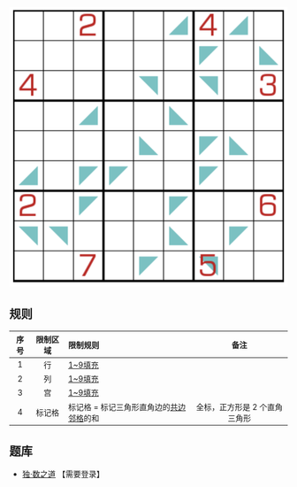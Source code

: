 ![](../../../../../images/sudoku/三角和数独.png)

## 规则
| 序号 | 限制区域 | 限制规则 | 备注 |
| :---: | :---: | :--- | :---: |
| 1 | 行 | [1~9填充] | |
| 2 | 列 | [1~9填充] | |
| 3 | 宫 | [1~9填充] | |
| 4 | 标记格 | 标记格 = 标记三角形直角边的[共边邻格]的和 | 全标，正方形是 2 个直角三角形 |

## 题库
- [独·数之道](http://www.sudokufans.org.cn/lx/game.index.php?type=3jh9) 【需要登录】

[1~9填充]: ../../../../../../rules.md#1~9填充
[共边邻格]: ../../../../../../rules.md#共边邻格